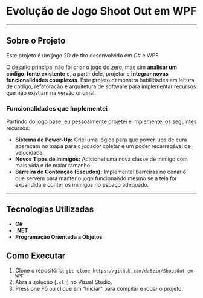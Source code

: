 # Evolução de Jogo Shoot Out em WPF

---

## Sobre o Projeto

Este projeto é um jogo 2D de tiro desenvolvido em C# e WPF.

O desafio principal não foi criar o jogo do zero, mas sim **analisar um código-fonte existente**  e, a partir dele, projetar e **integrar novas funcionalidades complexas**. Este projeto demonstra habilidades em leitura de código, refatoração e arquitetura de software para implementar recursos que não existiam na versão original.

### Funcionalidades que Implementei

Partindo do jogo base, eu pessoalmente projetei e implementei os seguintes recursos:

* **Sistema de Power-Up:** Criei uma lógica para que power-ups de cura apareçam no mapa para o jogador coletar e um poder recarregável de velocidade.
* **Novos Tipos de Inimigos:** Adicionei uma nova classe de inimigo com mais vida e de maior tamanho.
* **Barreira de Contenção (Escudos):** Implementei barreiras no cenário que servem para manter o jogo funcionando mesmo se a tela for expandida e conter os inimigos no espaço adequado.

---

## Tecnologias Utilizadas

* **C#**
* **.NET**
* **Programação Orientada a Objetos**

## Como Executar

1.  Clone o repositório: `git clone https://github.com/da6zin/ShootOut-em-WPF` 
2.  Abra a solução (`.sln`) no Visual Studio.
3.  Pressione F5 ou clique em "Iniciar" para compilar e rodar o projeto.
